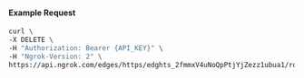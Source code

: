 <!-- Code generated for API Clients. DO NOT EDIT. -->

#### Example Request

```bash
curl \
-X DELETE \
-H "Authorization: Bearer {API_KEY}" \
-H "Ngrok-Version: 2" \
https://api.ngrok.com/edges/https/edghts_2fmmxV4uNoQpPtjYjZezz1ubua1/routes/edghtsrt_2fmmxT2jm61CIsoof6lkZPhJJtq/webhook_verification
```
